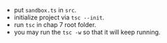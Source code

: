 <!-- Setup -->

- put `sandbox.ts` in `src`.
- initialize project via `tsc --init`.
- run `tsc` in chap 7 root folder.
- you may run the `tsc -w` so that it will keep running.
